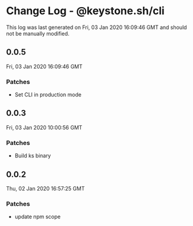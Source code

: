 # Change Log - @keystone.sh/cli

This log was last generated on Fri, 03 Jan 2020 16:09:46 GMT and should not be manually modified.

## 0.0.5
Fri, 03 Jan 2020 16:09:46 GMT

### Patches

- Set CLI in production mode

## 0.0.3
Fri, 03 Jan 2020 10:00:56 GMT

### Patches

- Build ks binary

## 0.0.2
Thu, 02 Jan 2020 16:57:25 GMT

### Patches

- update npm scope

